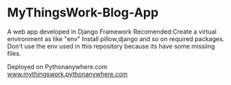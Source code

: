# MyThingsWork-Blog-App
 A web app developed in Django Framework
Recomended:Create a virtual environment as like "env"
Install pillow,django and so on required packages.
Don't use the env used in this repository because its have some missiing files.


Deployed on Pythonanywhere.com 
www.mythingswork.pythonanywhere.com
